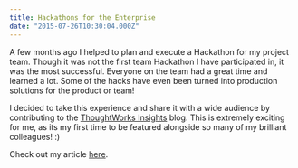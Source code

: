 ```yaml
---
title: Hackathons for the Enterprise
date: "2015-07-26T10:30:04.000Z"
---
```


A few months ago I helped to plan and execute a Hackathon for my project team. Though it was not the
first team Hackathon I have participated in, it was the most successful. Everyone on the team had a
great time and learned a lot. Some of the hacks have even been turned into production solutions for
the product or team!

I decided to take this experience and share it with a wide audience by contributing to the
[ThoughtWorks Insights](http://www.thoughtworks.com/insights) blog. This is extremely exciting for
me, as its my first time to be featured alongside so many of my brilliant colleagues! :)

Check out my article [here](http://www.thoughtworks.com/insights/blog/hackathons-enterprise).
